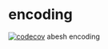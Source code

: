 # encoding
[![codecov](https://codecov.io/gh/amjadjibon/encoding/branch/master/graph/badge.svg?token=CCQcTWgdLd)](https://codecov.io/gh/amjadjibon/encoding)
abesh encoding
